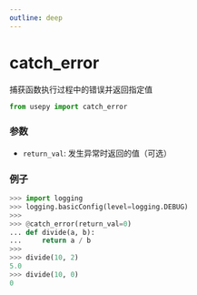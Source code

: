 ```yaml
---
outline: deep
---
```


# catch_error
捕获函数执行过程中的错误并返回指定值

```python
from usepy import catch_error
````


### 参数

- `return_val`: 发生异常时返回的值（可选）

### 例子

```python
>>> import logging
>>> logging.basicConfig(level=logging.DEBUG)
>>> 
>>> @catch_error(return_val=0)
... def divide(a, b):
...     return a / b
>>> 
>>> divide(10, 2)
5.0
>>> divide(10, 0)
0
```
